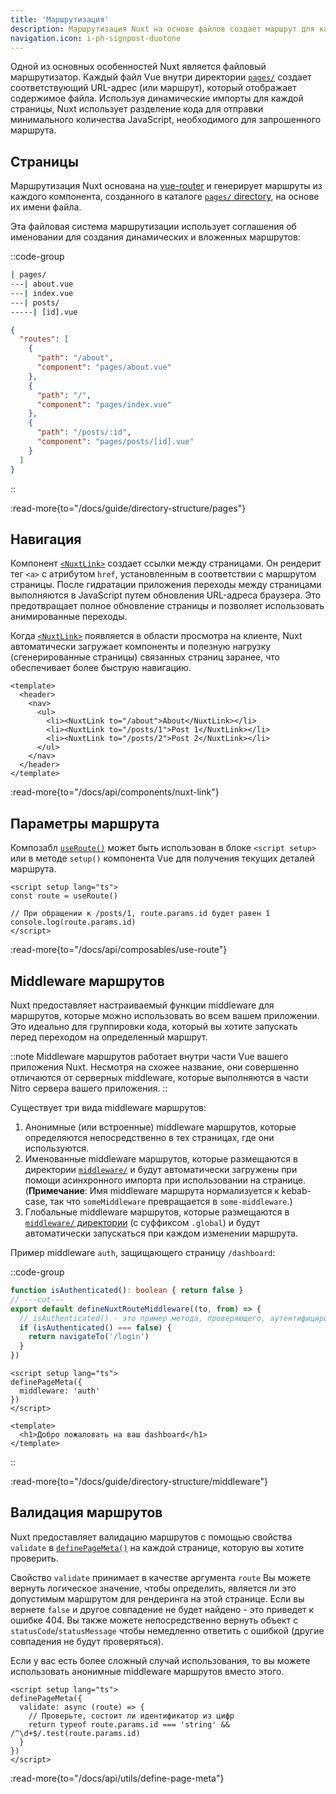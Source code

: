 ```yaml
---
title: 'Маршрутизация'
description: Маршрутизация Nuxt на основе файлов создает маршрут для каждого файла в директории pages/.
navigation.icon: i-ph-signpost-duotone
---
```


Одной из основных особенностей Nuxt является файловый маршрутизатор. Каждый файл Vue внутри директории [`pages/`](/docs/guide/directory-structure/pages) создает соответствующий URL-адрес (или маршрут), который отображает содержимое файла. Используя динамические импорты для каждой страницы, Nuxt использует разделение кода для отправки минимального количества JavaScript, необходимого для запрошенного маршрута.

## Страницы

Маршрутизация Nuxt основана на [vue-router](https://router.vuejs.org) и генерирует маршруты из каждого компонента, созданного в каталоге [`pages/` directory](/docs/guide/directory-structure/pages), на основе их имени файла.

Эта файловая система маршрутизации использует соглашения об именовании для создания динамических и вложенных маршрутов:

::code-group

```bash [Directory Structure]
| pages/
---| about.vue
---| index.vue
---| posts/
-----| [id].vue
```

```json [Generated Router File]
{
  "routes": [
    {
      "path": "/about",
      "component": "pages/about.vue"
    },
    {
      "path": "/",
      "component": "pages/index.vue"
    },
    {
      "path": "/posts/:id",
      "component": "pages/posts/[id].vue"
    }
  ]
}
```

::

:read-more{to="/docs/guide/directory-structure/pages"}

## Навигация

Компонент [`<NuxtLink>`](/docs/api/components/nuxt-link) создает ссылки между страницами. Он рендерит тег `<a>` с атрибутом `href`, установленным в соответствии с маршрутом страницы. После гидратации приложения переходы между страницами выполняются в JavaScript путем обновления URL-адреса браузера. Это предотвращает полное обновление страницы и позволяет использовать анимированные переходы.

Когда [`<NuxtLink>`](/docs/api/components/nuxt-link) появляется в области просмотра на клиенте, Nuxt автоматически загружает компоненты и полезную нагрузку (сгенерированные страницы) связанных страниц заранее, что обеспечивает более быструю навигацию.

```vue [pages/app.vue]
<template>
  <header>
    <nav>
      <ul>
        <li><NuxtLink to="/about">About</NuxtLink></li>
        <li><NuxtLink to="/posts/1">Post 1</NuxtLink></li>
        <li><NuxtLink to="/posts/2">Post 2</NuxtLink></li>
      </ul>
    </nav>
  </header>
</template>
```

:read-more{to="/docs/api/components/nuxt-link"}

## Параметры маршрута

Композабл [`useRoute()`](/docs/api/composables/use-route) может быть использован в блоке `<script setup>` или в методе `setup()` компонента Vue для получения текущих деталей маршрута.

```vue twoslash [pages/posts/[id\\].vue]
<script setup lang="ts">
const route = useRoute()

// При обращении к /posts/1, route.params.id будет равен 1
console.log(route.params.id)
</script>
```

:read-more{to="/docs/api/composables/use-route"}

## Middleware маршрутов

Nuxt предоставляет настраиваемый функции middleware для маршрутов, которые можно использовать во всем вашем приложении. Это идеально для группировки кода, который вы хотите запускать перед переходом на определенный маршрут.

::note
Middleware маршрутов работает внутри части Vue вашего приложения Nuxt. Несмотря на схожее название, они совершенно отличаются от серверных middleware, которые выполняются в части Nitro сервера вашего приложения.
::

Существует три вида middleware маршрутов:

1. Анонимные (или встроенные) middleware маршрутов, которые определяются непосредственно в тех страницах, где они используются.
2. Именованные middleware маршрутов, которые размещаются в директории [`middleware/`](/docs/guide/directory-structure/middleware) и будут автоматически загружены при помощи асинхронного импорта при использовании на странице. (**Примечание**: Имя middleware маршрута нормализуется к kebab-case, так что `someMiddleware` превращается в `some-middleware`.)
3. Глобальные middleware маршрутов, которые размещаются в [`middleware/` директории](/docs/guide/directory-structure/middleware) (с суффиксом `.global`) и будут автоматически запускаться при каждом изменении маршрута.

Пример middleware `auth`, защищающего страницу `/dashboard`:

::code-group

```ts twoslash [middleware/auth.ts]
function isAuthenticated(): boolean { return false }
// ---cut---
export default defineNuxtRouteMiddleware((to, from) => {
  // isAuthenticated() - это пример метода, проверяющего, аутентифицирован ли пользователь.
  if (isAuthenticated() === false) {
    return navigateTo('/login')
  }
})
```

```vue twoslash [pages/dashboard.vue]
<script setup lang="ts">
definePageMeta({
  middleware: 'auth'
})
</script>

<template>
  <h1>Добро пожаловать на ваш dashboard</h1>
</template>
```

::

:read-more{to="/docs/guide/directory-structure/middleware"}

## Валидация маршрутов

Nuxt предоставляет валидацию маршрутов с помощью свойства `validate` в [`definePageMeta()`](/docs/api/utils/define-page-meta) на каждой странице, которую вы хотите проверить.

Свойство `validate` принимает в качестве аргумента `route` Вы можете вернуть логическое значение, чтобы определить, является ли это допустимым маршрутом для рендеринга на этой странице. Если вы вернете `false` и другое совпадение не будет найдено - это приведет к ошибке 404. Вы также можете непосредственно вернуть объект с `statusCode`/`statusMessage` чтобы немедленно ответить с ошибкой (другие совпадения не будут проверяться).

Если у вас есть более сложный случай использования, то вы можете использовать анонимные middleware маршрутов вместо этого.

```vue twoslash [pages/posts/[id\\].vue]
<script setup lang="ts">
definePageMeta({
  validate: async (route) => {
    // Проверьте, состоит ли идентификатор из цифр
    return typeof route.params.id === 'string' && /^\d+$/.test(route.params.id)
  }
})
</script>
```

:read-more{to="/docs/api/utils/define-page-meta"}
